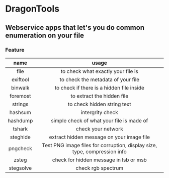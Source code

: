 # DragonTools

## Webservice apps that let's you do common enumeration on your file

### Feature

|name|usage|
|:---:|:---:|
|file|to check what exactly your file is|
|exiftool|to check the metadata of your file|
|binwalk|to check if there is a hidden file inside|
|foremost|to extract the hidden file|
|strings|to check hidden string text|
|hashsum|intergrity check|
|hashdump|simple check of what your file is made of|
|tshark|check your network|
|steghide|extract hidden message on your image file|
|pngcheck|Test PNG image files for corruption, display size, type, compression info|
|zsteg|check for hidden message in lsb or msb|
|stegsolve|check rgb spectrum|
